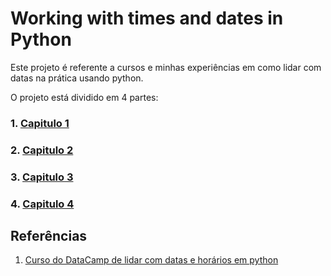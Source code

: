 # Working with times and dates in Python

Este projeto é referente a cursos e minhas experiências em como lidar com datas na prática usando python.

O projeto está dividido em 4 partes:

### 1. [Capitulo 1]()

### 2. [Capitulo 2]()

### 3. [Capitulo 3]()

### 4. [Capitulo 4]()


## Referências 

1. [Curso do DataCamp de lidar com datas e horários em python](https://app.datacamp.com/learn/courses/working-with-dates-and-times-in-python)